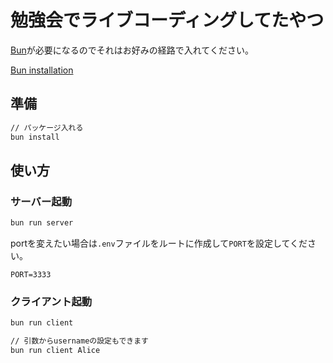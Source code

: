 # 勉強会でライブコーディングしてたやつ

[Bun](https://bun.sh/)が必要になるのでそれはお好みの経路で入れてください。

[Bun installation](https://bun.sh/docs/installation)

## 準備

```bash
// パッケージ入れる
bun install
```

## 使い方

### サーバー起動

```bash
bun run server
```

portを変えたい場合は`.env`ファイルをルートに作成して`PORT`を設定してください。

```env
PORT=3333
```

### クライアント起動

```bash
bun run client

// 引数からusernameの設定もできます
bun run client Alice
```
